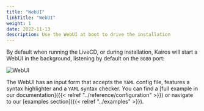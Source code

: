```yaml
---
title: "WebUI"
linkTitle: "WebUI"
weight: 1
date: 2022-11-13
description: Use the WebUI at boot to drive the installation
---
```


By default when running the LiveCD, or during installation, Kairos will start a WebUI in the background, listening by default on the `8080` port:

![WebUI](https://user-images.githubusercontent.com/2420543/214573939-31f887b8-890c-4cce-a02a-0100198ea7d9.png)

The WebUI has an input form that accepts the `YAML` config file, features a syntax highlighter and a `YAML` syntax checker. You can find a [full example in our documentation]({{< relref "../reference/configuration" >}}) or navigate to our [examples section]({{< relref "../examples" >}}).
